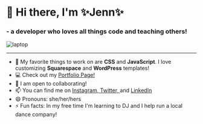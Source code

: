 # 👋 Hi there, I'm ✨**Jenn**✨

### - a developer who loves all things **code** and **teaching others**!

![laptop](https://media.giphy.com/media/eHKw6v7CGCAbFJbTlN/giphy.gif)

---

- 💖 My favorite things to work on are **CSS** and **JavaScript**. I love customizing **Squarespace** and **WordPress** templates!
- 💻 Check out my [Portfolio Page!](https://jennifermaher.me) 
- 👯 I am open to collaborating!
- 📫 You can find me on [Instagram, ](https://www.instagram.com/thisgirlcan.dev/)[Twitter, ](https://twitter.com/Mae_East) and [LinkedIn](https://www.linkedin.com/in/jennifermmaher/)
- 😄 Pronouns: she/her/hers
- ⚡ Fun facts: In my free time I'm learning to DJ and I help run a local dance company!
